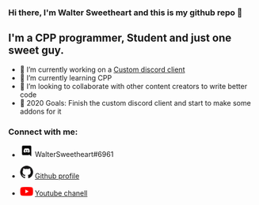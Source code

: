 ### Hi there, I'm Walter Sweetheart and this is my github repo 👋

## I'm a CPP programmer, Student and just one sweet guy.
- 🔭 I’m currently working on a [Custom discord client](https://github.com/WalterSweetheart/custom-discord)
- 🌱 I’m currently learning CPP
- 👯 I’m looking to collaborate with other content creators to write better code
- 🥅 2020 Goals: Finish the custom discord client and start to make some addons for it

### Connect with me:
- [<img align="bottom" alt="discord.com" width="26px" src="./Discord-Logo-Black.svg" />](https://discord.com) WalterSweetheart#6961

- [<img align="bottom" alt="github.com" width="26px" src="./GitHub-Mark-32px.png" />](https://github.com/WalterSweetheart) [Github profile](https://github.com/WalterSweetheart)

- [<img alt="bottom" atl="youtube.com" width="26px" src="./youtube_social_icon_red.png" />](https://www.youtube.com/channel/UC_R9cpdCUqwK4pXjIM2CWHg) [Youtube chanell](https://www.youtube.com/channel/UC_R9cpdCUqwK4pXjIM2CWHg)
